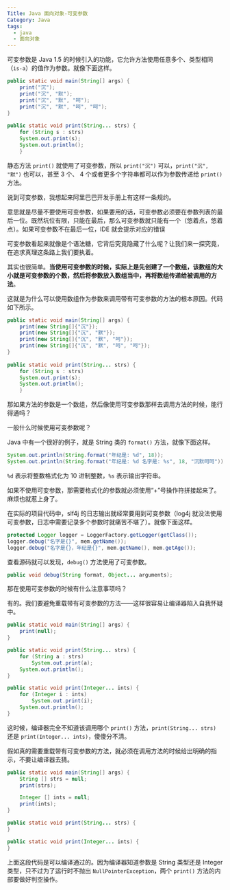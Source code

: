 ```yaml
---
Title: Java 面向对象-可变参数
Category: Java
tags:
  - java
  - 面向对象
---
```

可变参数是 Java 1.5 的时候引入的功能，它允许方法使用任意多个、类型相同（`is-a`）的值作为参数。就像下面这样。  
  
```java  
public static void main(String[] args) {  
    print("沉");  
    print("沉", "默");  
    print("沉", "默", "呵");  
    print("沉", "默", "呵", "呵");  
}  
  
public static void print(String... strs) {  
    for (String s : strs)        
    System.out.print(s);    
    System.out.println();
    }  
```  
  
静态方法 `print()` 就使用了可变参数，所以 `print("沉")` 可以，`print("沉", "默")` 也可以，甚至 3 个、 4 个或者更多个字符串都可以作为参数传递给 `print()` 方法。  
  
说到可变参数，我想起来阿里巴巴开发手册上有这样一条规约。  
  
  
  
意思就是尽量不要使用可变参数，如果要用的话，可变参数必须要在参数列表的最后一位。既然坑位有限，只能在最后，那么可变参数就只能有一个（悠着点，悠着点）。如果可变参数不在最后一位，IDE 就会提示对应的错误
  
可变参数看起来就像是个语法糖，它背后究竟隐藏了什么呢？让我们来一探究竟，在追求真理这条路上我们要执着。  
  
其实也很简单。**当使用可变参数的时候，实际上是先创建了一个数组，该数组的大小就是可变参数的个数，然后将参数放入数组当中，再将数组传递给被调用的方法**。  
  
这就是为什么可以使用数组作为参数来调用带有可变参数的方法的根本原因。代码如下所示。  
  
```java  
public static void main(String[] args) {  
    print(new String[]{"沉"});  
    print(new String[]{"沉", "默"});  
    print(new String[]{"沉", "默", "呵"});  
    print(new String[]{"沉", "默", "呵", "呵"});  
}  
  
public static void print(String... strs) {  
    for (String s : strs)        
    System.out.print(s);    
    System.out.println();
    }  
```  
  
那如果方法的参数是一个数组，然后像使用可变参数那样去调用方法的时候，能行得通吗？  
  
一般什么时候使用可变参数呢？  
  
Java 中有一个很好的例子，就是 String 类的 `format()` 方法，就像下面这样。  
  
```java  
System.out.println(String.format("年纪是: %d", 18));  
System.out.println(String.format("年纪是: %d 名字是: %s", 18, "沉默呵呵"));  
```  
  
`%d` 表示将整数格式化为 10 进制整数，`%s` 表示输出字符串。  
  
如果不使用可变参数，那需要格式化的参数就必须使用“+”号操作符拼接起来了。麻烦也就惹上身了。  
  
在实际的项目代码中，slf4j 的日志输出就经常要用到可变参数（log4j 就没法使用可变参数，日志中需要记录多个参数时就痛苦不堪了）。就像下面这样。  
  
```java  
protected Logger logger = LoggerFactory.getLogger(getClass());  
logger.debug("名字是{}", mem.getName());  
logger.debug("名字是{}，年纪是{}", mem.getName(), mem.getAge());  
```  
  
查看源码就可以发现，`debug()` 方法使用了可变参数。  
  
```java  
public void debug(String format, Object... arguments);  
```  
  
那在使用可变参数的时候有什么注意事项吗？  
  
有的。我们要避免重载带有可变参数的方法——这样很容易让编译器陷入自我怀疑中。  
  
```java  
public static void main(String[] args) {
    print(null);
}

public static void print(String... strs) {
    for (String a : strs)
        System.out.print(a);
    System.out.println();
}

public static void print(Integer... ints) {
    for (Integer i : ints)
        System.out.print(i);
    System.out.println();
}
```  
  
这时候，编译器完全不知道该调用哪个 `print()` 方法，`print(String... strs)` 还是 `print(Integer... ints)`，傻傻分不清。    
  
假如真的需要重载带有可变参数的方法，就必须在调用方法的时候给出明确的指示，不要让编译器去猜。  
  
```java  
public static void main(String[] args) {
    String [] strs = null;
    print(strs);

    Integer [] ints = null;
    print(ints);
}

public static void print(String... strs) {
}

public static void print(Integer... ints) {
}
```  
  
上面这段代码是可以编译通过的。因为编译器知道参数是 String 类型还是 Integer 类型，只不过为了运行时不抛出 `NullPointerException`，两个 `print()` 方法的内部要做好判空操作。  
